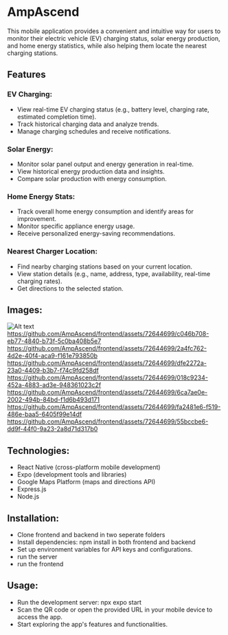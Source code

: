 # AmpAscend

This mobile application provides a convenient and intuitive way for users to monitor their electric vehicle (EV) charging status, solar energy production, and home energy statistics, while also helping them locate the nearest charging stations.

## Features
### EV Charging:
- View real-time EV charging status (e.g., battery level, charging rate, estimated completion time).
- Track historical charging data and analyze trends.
- Manage charging schedules and receive notifications.
### Solar Energy:
- Monitor solar panel output and energy generation in real-time.
- View historical energy production data and insights.
- Compare solar production with energy consumption.
### Home Energy Stats:
- Track overall home energy consumption and identify areas for improvement.
- Monitor specific appliance energy usage.
- Receive personalized energy-saving recommendations.
### Nearest Charger Location:
- Find nearby charging stations based on your current location.
- View station details (e.g., name, address, type, availability, real-time charging rates).
- Get directions to the selected station.

## Images:
![Alt text](https://github.com/AmpAscend/frontend/assets/72644699/ef51fb14-534d-49e7-bc97-409071400a05)
https://github.com/AmpAscend/frontend/assets/72644699/c046b708-eb77-4840-b73f-5c0ba408b5e7
https://github.com/AmpAscend/frontend/assets/72644699/2a4fc762-4d2e-40f4-aca9-f161e793850b
https://github.com/AmpAscend/frontend/assets/72644699/dfe2272a-23a0-4409-b3b7-f74c9fd258df
https://github.com/AmpAscend/frontend/assets/72644699/018c9234-452a-4883-ad3e-948361023c2f
https://github.com/AmpAscend/frontend/assets/72644699/6ca7ae0e-2002-494b-84bd-f1d6b493d171
https://github.com/AmpAscend/frontend/assets/72644699/fa2481e6-f519-486e-baa5-6405f99e14df
https://github.com/AmpAscend/frontend/assets/72644699/55bccbe6-dd9f-44f0-9a23-2a8d71d317b0
## Technologies:

- React Native (cross-platform mobile development)
- Expo (development tools and libraries)
- Google Maps Platform (maps and directions API)
- Express.js
- Node.js

## Installation:

- Clone frontend and backend in two seperate folders
- Install dependencies: npm install in both frontend and backend
- Set up environment variables for API keys and configurations.
- run the server
- run the frontend


## Usage:

- Run the development server: npx expo start
- Scan the QR code or open the provided URL in your mobile device to access the app.
- Start exploring the app's features and functionalities.
